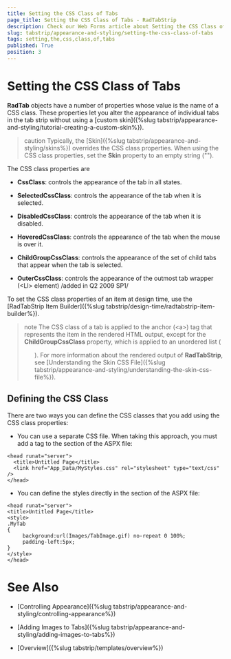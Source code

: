 ```yaml
---
title: Setting the CSS Class of Tabs
page_title: Setting the CSS Class of Tabs - RadTabStrip
description: Check our Web Forms article about Setting the CSS Class of Tabs.
slug: tabstrip/appearance-and-styling/setting-the-css-class-of-tabs
tags: setting,the,css,class,of,tabs
published: True
position: 3
---
```


# Setting the CSS Class of Tabs



**RadTab** objects have a number of properties whose value is the name of a CSS class. These properties let you alter the appearance of individual tabs in the tab strip without using a [custom skin]({%slug tabstrip/appearance-and-styling/tutorial-creating-a-custom-skin%}).

>caution Typically, the [Skin]({%slug tabstrip/appearance-and-styling/skins%}) overrides the CSS class properties. When using the CSS class properties, set the **Skin** property to an empty string ("").
>


The CSS class properties are

* **CssClass**: controls the appearance of the tab in all states.

* **SelectedCssClass**: controls the appearance of the tab when it is selected.

* **DisabledCssClass**: controls the appearance of the tab when it is disabled.

* **HoveredCssClass**: controls the appearance of the tab when the mouse is over it.

* **ChildGroupCssClass**: controls the appearance of the set of child tabs that appear when the tab is selected.

* **OuterCssClass**: controls the appearance of the outmost tab wrapper (&lt;LI&gt; element) /added in Q2 2009 SP1/

To set the CSS class properties of an item at design time, use the [RadTabStrip Item Builder]({%slug tabstrip/design-time/radtabstrip-item-builder%}).

>note The CSS class of a tab is applied to the anchor (&lt;a&gt;) tag that represents the item in the rendered HTML output, except for the **ChildGroupCssClass** property, which is applied to an unordered list (<ul>). For more information about the rendered output of **RadTabStrip**, see  [Understanding the Skin CSS File]({%slug tabstrip/appearance-and-styling/understanding-the-skin-css-file%}).
>


## Defining the CSS Class

There are two ways you can define the CSS classes that you add using the CSS class properties:

* You can use a separate CSS file. When taking this approach, you must add a <link> tag to the <head> section of the ASPX file:

````ASPNET
<head runat="server">
  <title>Untitled Page</title>
  <link href="App_Data/MyStyles.css" rel="stylesheet" type="text/css" />
</head> 		
````

* You can define the styles directly in the <head> section of the ASPX file:

````ASPNET
<head runat="server">
<title>Untitled Page</title>
<style>    
.MyTab
{
	 background:url(Images/TabImage.gif) no-repeat 0 100%;
	 padding-left:5px;
}
</style>
</head> 
````


# See Also

 * [Controlling Appearance]({%slug tabstrip/appearance-and-styling/controlling-appearance%})

 * [Adding Images to Tabs]({%slug tabstrip/appearance-and-styling/adding-images-to-tabs%})

 * [Overview]({%slug tabstrip/templates/overview%})

